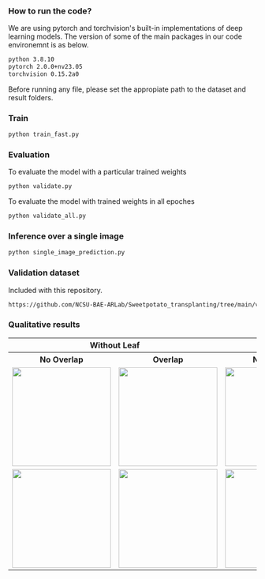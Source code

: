 ### How to run the code?

We are using pytorch and torchvision's built-in implementations of deep learning models. 
The version of some of the main packages in our code environemnt is as below.

```bash
python 3.8.10
pytorch 2.0.0+nv23.05
torchvision 0.15.2a0
```
Before running any file, please set the appropiate path to the dataset and result folders.

### Train

```bash
python train_fast.py
```

### Evaluation
To evaluate the model with a particular trained weights
```bash
python validate.py
```
To evaluate the model with trained weights in all epoches
```bash
python validate_all.py
```
### Inference over a single image
```bash
python single_image_prediction.py
```

### Validation dataset
Included with this repository.
```bash
https://github.com/NCSU-BAE-ARLab/Sweetpotato_transplanting/tree/main/validation_data
```
### Qualitative results
<table>
  <tr>
    <th colspan="2">Without Leaf</th>
    <th colspan="2">With Leaf</th>
  </tr>
  <tr>
    <th>No Overlap</th>
    <th>Overlap</th>
    <th>No Overlap</th>
    <th>Overlap</th>
  </tr>
  <tr>
    <td><img src="path/to/image1.jpg" width="200"/></td>
    <td><img src="path/to/image2.jpg" width="200"/></td>
    <td><img src="path/to/image3.jpg" width="200"/></td>
    <td><img src="path/to/image4.jpg" width="200"/></td>
  </tr>
  <tr>
    <td><img src="path/to/image5.jpg" width="200"/></td>
    <td><img src="path/to/image6.jpg" width="200"/></td>
    <td><img src="path/to/image7.jpg" width="200"/></td>
    <td><img src="path/to/image8.jpg" width="200"/></td>
  </tr>
</table>
